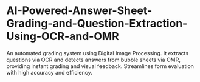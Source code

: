 # AI-Powered-Answer-Sheet-Grading-and-Question-Extraction-Using-OCR-and-OMR
An automated grading system using Digital Image Processing. It extracts questions via OCR and detects answers from bubble sheets via OMR, providing instant grading and visual feedback. Streamlines form evaluation with high accuracy and efficiency.
